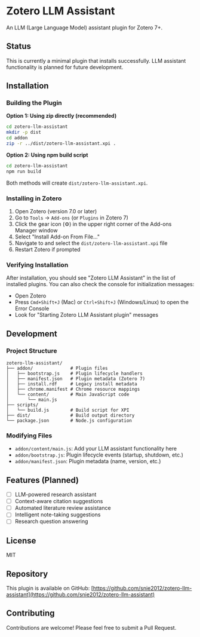 # Zotero LLM Assistant

An LLM (Large Language Model) assistant plugin for Zotero 7+.

## Status

This is currently a minimal plugin that installs successfully. LLM assistant functionality is planned for future development.

## Installation

### Building the Plugin

**Option 1: Using zip directly (recommended)**
```bash
cd zotero-llm-assistant
mkdir -p dist
cd addon
zip -r ../dist/zotero-llm-assistant.xpi .
```

**Option 2: Using npm build script**
```bash
cd zotero-llm-assistant
npm run build
```

Both methods will create `dist/zotero-llm-assistant.xpi`.

### Installing in Zotero

1. Open Zotero (version 7.0 or later)
2. Go to `Tools` → `Add-ons` (or `Plugins` in Zotero 7)
3. Click the gear icon (⚙️) in the upper right corner of the Add-ons Manager window
4. Select "Install Add-on From File..."
5. Navigate to and select the `dist/zotero-llm-assistant.xpi` file
6. Restart Zotero if prompted

### Verifying Installation

After installation, you should see "Zotero LLM Assistant" in the list of installed plugins. You can also check the console for initialization messages:
- Open Zotero
- Press `Cmd+Shift+J` (Mac) or `Ctrl+Shift+J` (Windows/Linux) to open the Error Console
- Look for "Starting Zotero LLM Assistant plugin" messages

## Development

### Project Structure

```
zotero-llm-assistant/
├── addon/              # Plugin files
│   ├── bootstrap.js    # Plugin lifecycle handlers
│   ├── manifest.json   # Plugin metadata (Zotero 7)
│   ├── install.rdf     # Legacy install metadata
│   ├── chrome.manifest # Chrome resource mappings
│   └── content/        # Main JavaScript code
│       └── main.js
├── scripts/
│   └── build.js        # Build script for XPI
├── dist/               # Build output directory
└── package.json        # Node.js configuration
```

### Modifying Files

- `addon/content/main.js`: Add your LLM assistant functionality here
- `addon/bootstrap.js`: Plugin lifecycle events (startup, shutdown, etc.)
- `addon/manifest.json`: Plugin metadata (name, version, etc.)

## Features (Planned)

- [ ] LLM-powered research assistant
- [ ] Context-aware citation suggestions
- [ ] Automated literature review assistance
- [ ] Intelligent note-taking suggestions
- [ ] Research question answering

## License

MIT

## Repository

This plugin is available on GitHub: [https://github.com/snie2012/zotero-llm-assistant](https://github.com/snie2012/zotero-llm-assistant)

## Contributing

Contributions are welcome! Please feel free to submit a Pull Request.

